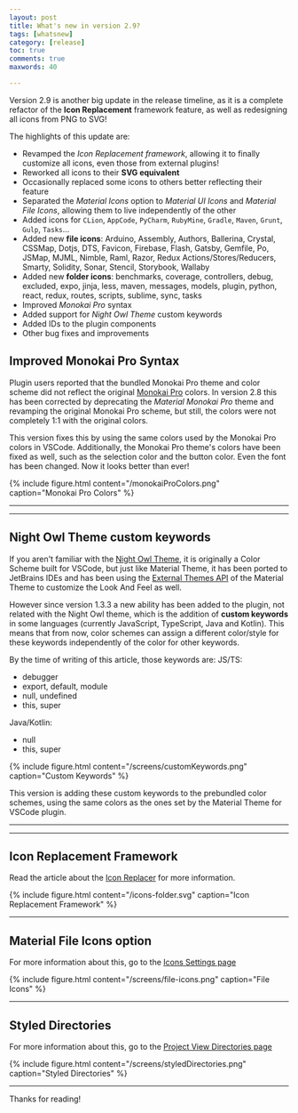```yaml
---
layout: post
title: What's new in version 2.9?
tags: [whatsnew]
category: [release]
toc: true
comments: true
maxwords: 40

---
```


Version 2.9 is another big update in the release timeline, as it is a complete refactor of the **Icon Replacement** framework feature, as well as redesigning all icons from PNG to SVG!

The highlights of this update are:
- Revamped the _Icon Replacement framework_, allowing it to finally customize all icons, even those from external plugins!
- Reworked all icons to their **SVG equivalent**
- Occasionally replaced some icons to others better reflecting their feature
- Separated the _Material Icons_ option to _Material UI Icons_ and _Material File Icons_, allowing them to live independently of the other
- Added icons for `CLion`, `AppCode`, `PyCharm`, `RubyMine`, `Gradle`, `Maven`, `Grunt`, `Gulp`, `Tasks`...
- Added new **file icons**: Arduino, Assembly, Authors, Ballerina, Crystal, CSSMap, Dotjs, DTS, Favicon, Firebase, Flash, Gatsby, Gemfile, Po, JSMap, MJML, Nimble, Raml, Razor, Redux Actions/Stores/Reducers, Smarty, Solidity, Sonar, Stencil, Storybook, Wallaby
- Added new **folder icons**: benchmarks, coverage, controllers, debug, excluded, expo, jinja, less, maven, messages, models, plugin, python, react, redux, routes, scripts, sublime, sync, tasks
- Improved _Monokai Pro_ syntax
- Added support for _Night Owl Theme_ custom keywords
- Added IDs to the plugin components
- Other bug fixes and improvements


## Improved Monokai Pro Syntax

Plugin users reported that the bundled Monokai Pro theme and color scheme did not reflect the original [Monokai Pro](https://www.monokai.pro/) colors. In version 2.8 this has been corrected by deprecating the _Material Monokai Pro_ theme and revamping the original Monokai Pro scheme, but still, the colors were not completely 1:1 with the original colors.

This version fixes this by using the same colors used by the Monokai Pro colors in VSCode. Additionally, the Monokai Pro theme's colors have been fixed as well, such as the selection color and the button color. Even the font has been changed. Now it looks better than ever!

{% include figure.html content="/monokaiProColors.png" caption="Monokai Pro Colors" %}

----

----

## Night Owl Theme custom keywords

If you aren't familiar with the [Night Owl Theme](https://github.com/xdrop/night-owl-jetbrains), it is originally a Color Scheme built for VSCode, but just like Material Theme, it has been ported to JetBrains IDEs and has been using the [External Themes API]({{site.baseurl}}/docs/development/external-themes) of the Material Theme to customize the Look And Feel as well.

However since version 1.3.3 a new ability has been added to the plugin, not related with the Night Owl theme, which is the addition of **custom keywords** in some languages (currently JavaScript, TypeScript, Java and Kotlin). This means that from now, color schemes can assign a different color/style for these keywords independently of the color for other keywords.

By the time of writing of this article, those keywords are:
JS/TS:
- debugger
- export, default, module
- null, undefined
- this, super

Java/Kotlin:
- null
- this, super

{% include figure.html content="/screens/customKeywords.png" caption="Custom Keywords" %}

This version is adding these custom keywords to the prebundled color schemes, using the same colors as the ones set by the Material Theme for VSCode plugin.

----

----

## Icon Replacement Framework

Read the article about the [Icon Replacer]({{site.baseurl}}/blog/the-icon-replacer/) for more information.

{% include figure.html content="/icons-folder.svg" caption="Icon Replacement Framework" %}

----

## Material File Icons option

For more information about this, go to the [Icons Settings page]({{site.baseurl}}/docs/configuration/icons-settings#file-icons)

{% include figure.html content="/screens/file-icons.png" caption="File Icons" %}

----

## Styled Directories

For more information about this, go to the [Project View Directories page]({{site.baseurl}}/docs/configuration/project-view-settings#styled-directories)

{% include figure.html content="/screens/styledDirectories.png" caption="Styled Directories" %}

----

Thanks for reading!

